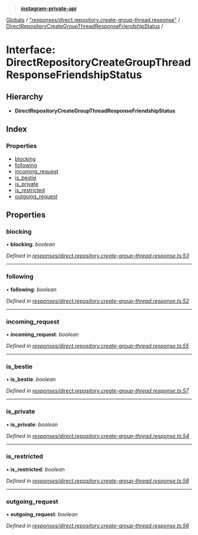 > **[instagram-private-api](../README.md)**

[Globals](../README.md) / ["responses/direct.repository.create-group-thread.response"](../modules/_responses_direct_repository_create_group_thread_response_.md) / [DirectRepositoryCreateGroupThreadResponseFriendshipStatus](_responses_direct_repository_create_group_thread_response_.directrepositorycreategroupthreadresponsefriendshipstatus.md) /

# Interface: DirectRepositoryCreateGroupThreadResponseFriendshipStatus

## Hierarchy

* **DirectRepositoryCreateGroupThreadResponseFriendshipStatus**

## Index

### Properties

* [blocking](_responses_direct_repository_create_group_thread_response_.directrepositorycreategroupthreadresponsefriendshipstatus.md#blocking)
* [following](_responses_direct_repository_create_group_thread_response_.directrepositorycreategroupthreadresponsefriendshipstatus.md#following)
* [incoming_request](_responses_direct_repository_create_group_thread_response_.directrepositorycreategroupthreadresponsefriendshipstatus.md#incoming_request)
* [is_bestie](_responses_direct_repository_create_group_thread_response_.directrepositorycreategroupthreadresponsefriendshipstatus.md#is_bestie)
* [is_private](_responses_direct_repository_create_group_thread_response_.directrepositorycreategroupthreadresponsefriendshipstatus.md#is_private)
* [is_restricted](_responses_direct_repository_create_group_thread_response_.directrepositorycreategroupthreadresponsefriendshipstatus.md#is_restricted)
* [outgoing_request](_responses_direct_repository_create_group_thread_response_.directrepositorycreategroupthreadresponsefriendshipstatus.md#outgoing_request)

## Properties

###  blocking

• **blocking**: *boolean*

*Defined in [responses/direct.repository.create-group-thread.response.ts:53](https://github.com/dilame/instagram-private-api/blob/173bc62/src/responses/direct.repository.create-group-thread.response.ts#L53)*

___

###  following

• **following**: *boolean*

*Defined in [responses/direct.repository.create-group-thread.response.ts:52](https://github.com/dilame/instagram-private-api/blob/173bc62/src/responses/direct.repository.create-group-thread.response.ts#L52)*

___

###  incoming_request

• **incoming_request**: *boolean*

*Defined in [responses/direct.repository.create-group-thread.response.ts:55](https://github.com/dilame/instagram-private-api/blob/173bc62/src/responses/direct.repository.create-group-thread.response.ts#L55)*

___

###  is_bestie

• **is_bestie**: *boolean*

*Defined in [responses/direct.repository.create-group-thread.response.ts:57](https://github.com/dilame/instagram-private-api/blob/173bc62/src/responses/direct.repository.create-group-thread.response.ts#L57)*

___

###  is_private

• **is_private**: *boolean*

*Defined in [responses/direct.repository.create-group-thread.response.ts:54](https://github.com/dilame/instagram-private-api/blob/173bc62/src/responses/direct.repository.create-group-thread.response.ts#L54)*

___

###  is_restricted

• **is_restricted**: *boolean*

*Defined in [responses/direct.repository.create-group-thread.response.ts:58](https://github.com/dilame/instagram-private-api/blob/173bc62/src/responses/direct.repository.create-group-thread.response.ts#L58)*

___

###  outgoing_request

• **outgoing_request**: *boolean*

*Defined in [responses/direct.repository.create-group-thread.response.ts:56](https://github.com/dilame/instagram-private-api/blob/173bc62/src/responses/direct.repository.create-group-thread.response.ts#L56)*